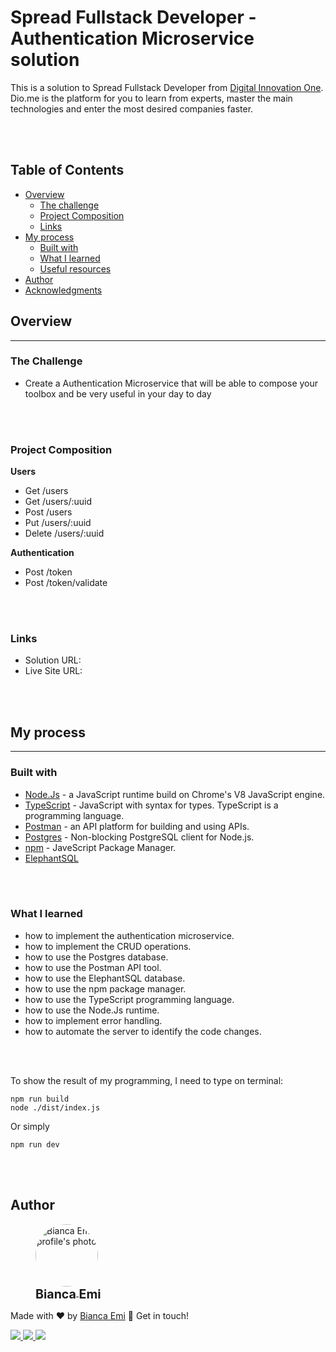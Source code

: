 # Spread Fullstack Developer - Authentication Microservice solution
This is a solution to Spread Fullstack Developer from [Digital Innovation One](https://www.dio.me/en). Dio.me is the platform for you to learn from experts, master the main technologies and enter the most desired companies faster.

<br /><br />

## Table of Contents

- [Overview](#overview)
  - [The challenge](#the-challenge)
  - [Project Composition](#project-composition)
  - [Links](#links)
- [My process](#my-process)
  - [Built with](#built-with)
  - [What I learned](#what-i-learned)
  - [Useful resources](#useful-resources)
- [Author](#author)
- [Acknowledgments](#acknowledgments)

## Overview
---
### The Challenge
- Create a Authentication Microservice that will be able to compose your toolbox and be very useful in your day to day

<br /><br />

### Project Composition
<b>Users</b>
- Get /users
- Get /users/:uuid
- Post /users
- Put /users/:uuid
- Delete /users/:uuid

<b>Authentication</b>
- Post /token
- Post /token/validate

<br /><br />

### Links
- Solution URL: [](https://your-solution-url.com)
- Live Site URL: [](https://your-live-site-url.com)

<br /><br />

## My process
---
### Built with
- [Node.Js](https://nodejs.org/en/) - a JavaScript runtime build on Chrome's V8 JavaScript engine.
- [TypeScript](https://www.typescriptlang.org/) - JavaScript with syntax for types. TypeScript is a programming language.
- [Postman](https://www.postman.com/) -  an API platform for building and using APIs.
- [Postgres](https://www.npmjs.com/package/pg) - Non-blocking PostgreSQL client for Node.js.
- [npm](https://www.npmjs.com/) - JaveScript Package Manager.
- [ElephantSQL](https://www.elephantsql.com/)

<br /><br />

### What I learned
- how to implement the authentication microservice.
- how to implement the CRUD operations.
- how to use the Postgres database.
- how to use the Postman API tool.
- how to use the ElephantSQL database.
- how to use the npm package manager.
- how to use the TypeScript programming language.
- how to use the Node.Js runtime.
- how to implement error handling.
- how to automate the server to identify the code changes.

<br /><br />

To show the result of my programming, I need to type on terminal:
```
npm run build
node ./dist/index.js
```
Or simply
```
npm run dev
```

<br /><br />
## Author
<div sytle="display: inline-block;">
    <figure>
        <a href="https://github.com/bemibrando" target="_blank">
            <img style="border-radius: 50%;" src="https://avatars.githubusercontent.com/u/102377919?v=4" width="100px" alt="Bianca Emi profile's photo"> <br />
            <sub style="text-align: center; font-size: 1.4em;"><b>Bianca Emi</b></sub>
        </a>
    </figure>
    <p>Made with ♥ by <a href="https://github.com/bemibrando" target="_blank">Bianca Emi</a> 👋 Get in touch!</p>
    <div align="start">
        <a href="https://www.linkedin.com/in/bianca-emi/" target="_blank">
            <img src="https://img.shields.io/badge/LinkedIn-0077B5?style=for-the-badge&logo=linkedin&logoColor=white">
        </a>   
        <a href="https://twitter.com/bemibrando" target="_blank">
            <img src="https://img.shields.io/badge/Twitter-1DA1F2?style=for-the-badge&logo=twitter&logoColor=white">
        </a>   
        <a href="mailto: bemi.brando@outlook.com">
            <img src="https://img.shields.io/badge/bemi.brando@outlook.com-0078D4?style=for-the-badge&logo=microsoft-outlook&logoColor=white">
        </a><br/>
    </div>
</div>